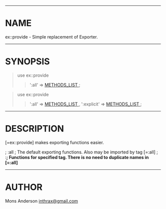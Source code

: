 
---

# NAME #

ex::provide - Simple replacement of Exporter.



---

# SYNOPSIS #

> use ex::provide
> > ':all'      => [METHODS\_LIST ](.md);


> use ex::provide
> > ':all'      => [METHODS\_LIST ](.md),
> > ':explicit' => [METHODS\_LIST ](.md);



---

# DESCRIPTION #

[=ex::provide] makes exporting functions easier.

; :all ; The default exporting functions. Also may be imported by tag [=:all]
; :**; Functions for specified tag. There is no need to duplicate names in [=:all]**



---

# AUTHOR #

Mons Anderson <inthrax@gmail.com>